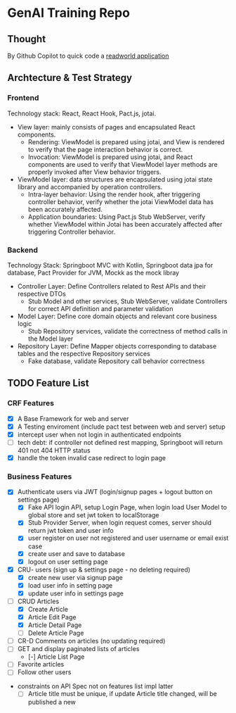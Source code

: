 # GenAI Training Repo

## Thought

By Github Copilot to quick code a [readworld application](https://www.realworld.how/)

## Archtecture & Test Strategy

### Frontend

Technology stack: React, React Hook, Pact.js, jotai.

- View layer: mainly consists of pages and encapsulated React components.
    - Rendering: ViewModel is prepared using jotai, and View is rendered to verify that the page interaction behavior is correct.
    - Invocation: ViewModel is prepared using jotai, and React components are used to verify that ViewModel layer methods are properly invoked after View behavior triggers.
- ViewModel layer: data structures are encapsulated using jotai state library and accompanied by operation controllers.
    - Intra-layer behavior: Using the render hook, after triggering controller behavior, verify whether the jotai ViewModel data has been accurately affected.
    - Application boundaries: Using Pact.js Stub WebServer, verify whether ViewModel within Jotai has been accurately affected after triggering Controller behavior.

### Backend

Technology Stack: Springboot MVC with Kotlin, Springboot data jpa for database, Pact Provider for JVM, Mockk as the mock libray

- Controller Layer: Define Controllers related to Rest APIs and their respective DTOs
    - Stub Model and other services, Stub WebServer, validate Controllers for correct API definition and parameter validation
- Model Layer: Define core domain objects and relevant core business logic
    - Stub Repository services, validate the correctness of method calls in the Model layer
- Repository Layer: Define Mapper objects corresponding to database tables and the respective Repository services
    - Fake database, validate Repository call behavior correctness

## TODO Feature List

### CRF Features

- [x] A Base Framework for web and server
- [x] A Testing enviroment (include pact test between web and server) setup
- [x] intercept user when not login in authenticated endpoints
- [ ] tech debt: if controller not defined rest mapping, Springboot will return 401 not 404 HTTP status 
- [x] handle the token invalid case redirect to login page

### Business Features

- [x] Authenticate users via JWT (login/signup pages + logout button on settings page)
    - [x] Fake API login API, setup Login Page, when login load User Model to global store and set jwt token to localStorage
    - [x] Stub Provider Server, when login request comes, server should return jwt token and user info
    - [x] user register on user not registered and user username or email exist case
    - [x] create user and save to database
    - [x] logout on user setting page
- [x] CRU- users (sign up & settings page - no deleting required)
    - [x] create new user via signup page
    - [x] load user info in setting page
    - [x] update user info in settings page
- [ ] CRUD Articles
    - [x] Create Article
    - [x] Article Edit Page
    - [x] Article Detail Page
    - [ ] Delete Article Page
- [ ] CR-D Comments on articles (no updating required)
- [ ] GET and display paginated lists of articles
    - [-] Article List Page
- [ ] Favorite articles
- [ ] Follow other users

- constraints on API Spec not on features list impl latter
    - [ ] Article title must be unique, if update Article title changed, will be published a new
